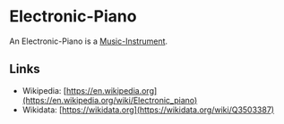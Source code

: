 # Electronic-Piano

An Electronic-Piano is a [Music-Instrument](90000020.md).

## Links

- Wikipedia: [https://en.wikipedia.org](https://en.wikipedia.org/wiki/Electronic_piano)
- Wikidata: [https://wikidata.org](https://wikidata.org/wiki/Q3503387)
